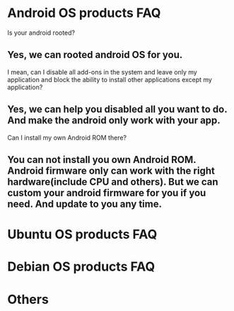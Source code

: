 # Android OS products FAQ 

Is your android rooted? 
## Yes, we can rooted android OS for you.

I mean, can I disable all add-ons in the system and leave only my application and block the ability to install other applications except my application? 
## Yes, we can help you disabled all you want to do. And make the android only work with your app.

Can I install my own Android ROM there?
## You can not install you own Android ROM. Android firmware only can work with the right hardware(include CPU and others). But we can custom your android firmware for you if you need. And update to you any time.

# Ubuntu OS products FAQ

# Debian OS products FAQ

# Others